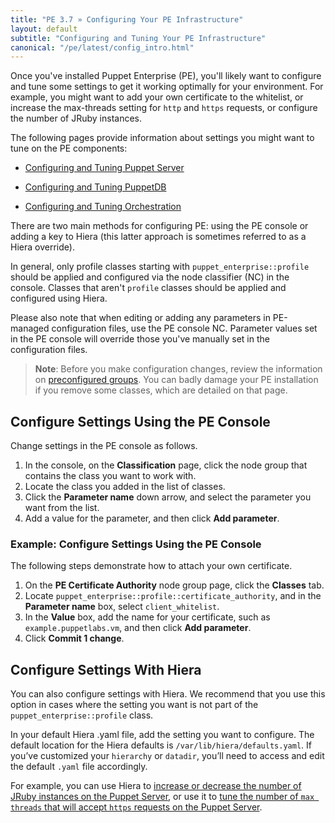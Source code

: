 ```yaml
---
title: "PE 3.7 » Configuring Your PE Infrastructure"
layout: default
subtitle: "Configuring and Tuning Your PE Infrastructure"
canonical: "/pe/latest/config_intro.html"
---
```


Once you've installed Puppet Enterprise (PE), you'll likely want to configure and tune some settings to get it working optimally for your environment. For example, you might want to add your own certificate to the whitelist, or increase the max-threads setting for `http` and `https` requests, or configure the number of JRuby instances. 

The following pages provide information about settings you might want to tune on the PE components:

- [Configuring and Tuning Puppet Server](./config_puppetserver.html)

- [Configuring and Tuning PuppetDB](./config_puppetdb.html)

- [Configuring and Tuning Orchestration](./config_orchestration.html)


There are two main methods for configuring PE: using the PE console or adding a key to Hiera (this latter approach is sometimes referred to as a Hiera override).

In general, only profile classes starting with `puppet_enterprise::profile` should be applied and configured via the node classifier (NC) in the console. Classes that aren't `profile` classes should be applied and configured using Hiera. 

Please also note that when editing or adding any parameters in PE-managed configuration files, use the PE console NC. Parameter values set in the PE console will override those you've manually set in the configuration files.  

>**Note**: Before you make configuration changes, review the information on [preconfigured groups](./console_classes_groups_preconfigured_groups.html). You can badly damage your PE installation if you remove some classes, which are detailed on that page.

## Configure Settings Using the PE Console

Change settings in the PE console as follows.

1. In the console, on the **Classification** page, click the node group that contains the class you want to work with.
2. Locate the class you added in the list of classes.
3. Click the **Parameter name** down arrow, and select the parameter you want from the list.
4. Add a value for the parameter, and then click **Add parameter**.

### Example: Configure Settings Using the PE Console

The following steps demonstrate how to attach your own certificate.

1. On the **PE Certificate Authority** node group page, click the **Classes** tab.
2. Locate `puppet_enterprise::profile::certificate_authority`, and in the **Parameter name** box, select `client_whitelist`.
3. In the **Value** box, add the name for your certificate, such as `example.puppetlabs.vm`, and then click **Add parameter**.
4. Click **Commit 1 change**.

## Configure Settings With Hiera

You can also configure settings with Hiera. We recommend that you use this option in cases where the setting you want is not part of the `puppet_enterprise::profile` class.

In your default Hiera .yaml file, add the setting you want to configure. The default location for the Hiera defaults is `/var/lib/hiera/defaults.yaml`. If you’ve customized your `hierarchy` or `datadir`, you’ll need to access and edit the default `.yaml` file accordingly. 

For example, you can use Hiera to [increase or decrease the number of JRuby instances on the Puppet Server](./config_puppetserver.html#tuning-jruby-on-the-puppet-server), or use it to [tune the number of `max threads` that will accept `https` requests on the Puppet Server](./config_puppetserver.html#tuning-max-threads-on-puppet-server).
